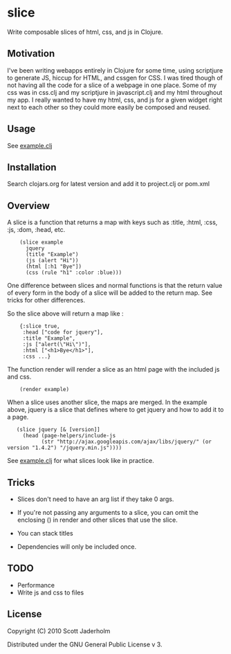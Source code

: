 # slice

Write composable slices of html, css, and js in Clojure.

## Motivation

I've been writing webapps entirely in Clojure for some time, using scriptjure
to generate JS, hiccup for HTML, and cssgen for CSS. I was tired though of not
having all the code for a slice of a webpage in one place. Some of my css was
in css.clj and my scriptjure in javascript.clj and my html throughout my app. I
really wanted to have my html, css, and js for a given widget right next to
each other so they could more easily be composed and reused.

## Usage

See [example.clj](https://github.com/scottjad/slice/blob/master/src/slice/example.clj)

## Installation

Search clojars.org for latest version and add it to project.clj or pom.xml

## Overview

A slice is a function that returns a map with keys such as :title, :html, :css,
:js, :dom, :head, etc.

        (slice example
          jquery
          (title "Example")
          (js (alert "Hi"))
          (html [:h1 "Bye"])
          (css (rule "h1" :color :blue)))

One difference between slices and normal functions is that the return value of
every form in the body of a slice will be added to the return map. See tricks
for other differences.

So the slice above will return a map like :

        {:slice true, 
         :head ["code for jquery"],
         :title "Example", 
         :js ["alert(\"Hi\")"], 
         :html ["<h1>Bye</h1>"], 
         :css ...}

The function render will render a slice as an html page with the included js
and css.

        (render example)

When a slice uses another slice, the maps are merged. In the example above,
jquery is a slice that defines where to get jquery and how to add it to a page.

       (slice jquery [& [version]]
         (head (page-helpers/include-js
               (str "http://ajax.googleapis.com/ajax/libs/jquery/" (or version "1.4.2") "/jquery.min.js"))))

See [example.clj](https://github.com/scottjad/slice/blob/master/src/slice/example.clj) for what slices look like in practice.

## Tricks

- Slices don't need to have an arg list if they take 0 args.

- If you're not passing any arguments to a slice, you can omit the enclosing ()
  in render and other slices that use the slice.

- You can stack titles

- Dependencies will only be included once.

## TODO
- Performance
- Write js and css to files

## License

Copyright (C) 2010 Scott Jaderholm

Distributed under the GNU General Public License v 3.
